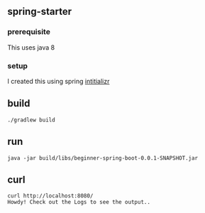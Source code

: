 ## spring-starter

### prerequisite
This uses java 8

### setup
I created this using spring [intitializr](https://start.spring.io/#!type=gradle-project&language=groovy&platformVersion=2.3.5.RELEASE&packaging=jar&jvmVersion=11&groupId=com.hibby&artifactId=beginner-spring-boot&name=beginner-spring-boot&description=Demo%20project%20for%20Spring%20Boot&packageName=com.hibby.beginner-spring-boot) 
## build
```
./gradlew build
```

## run
```
java -jar build/libs/beginner-spring-boot-0.0.1-SNAPSHOT.jar
```

## curl
```
curl http://localhost:8080/
Howdy! Check out the Logs to see the output..
```
